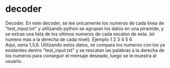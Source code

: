 # decoder
Decoder. 
En este decoder, se lee unicamente los numeros de cada linea de "test_input.txt" y utilizando python se agrupan los datos en una piramide, y se extrae una lista de los ultimos numeros de cada escalon de esta. (el numero mas a la derecha de cada nivel). Ejemplo
     1
   2   3
4    5    6    
Aqui, seria 1,3,6. Utilizando estos datos, se compara los numeros con los ya existentes dentro "test_input.txt" y se rescatan las palabras a la derecha de los numeros para conseguir el mensaje deseado, luego se le muestra al usuario.
